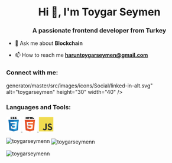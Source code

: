 <h1 align="center">Hi 👋, I'm Toygar Seymen</h1>
<h3 align="center">A passionate frontend developer from Turkey</h3>

- 💬 Ask me about **Blockchain**

- 📫 How to reach me **haruntoygarseymen@gmail.com**

<h3 align="left">Connect with me:</h3>
<p align="left">
generator/master/src/images/icons/Social/linked-in-alt.svg" alt="toygarseymen" height="30" width="40" /></a>
</p>

<h3 align="left">Languages and Tools:</h3>
<p align="left"> <a href="https://www.w3schools.com/css/" target="_blank" rel="noreferrer"> <img src="https://raw.githubusercontent.com/devicons/devicon/master/icons/css3/css3-original-wordmark.svg" alt="css3" width="40" height="40"/> </a> <a href="https://www.w3.org/html/" target="_blank" rel="noreferrer"> <img src="https://raw.githubusercontent.com/devicons/devicon/master/icons/html5/html5-original-wordmark.svg" alt="html5" width="40" height="40"/> </a> <a href="https://developer.mozilla.org/en-US/docs/Web/JavaScript" target="_blank" rel="noreferrer"> <img src="https://raw.githubusercontent.com/devicons/devicon/master/icons/javascript/javascript-original.svg" alt="javascript" width="40" height="40"/> </a> </p>

<p><img align="left" src="https://github-readme-stats.vercel.app/api/top-langs?username=toygarseymenn&show_icons=true&locale=en&layout=compact" alt="toygarseymenn" /></p>

<p>&nbsp;<img align="center" src="https://github-readme-stats.vercel.app/api?username=toygarseymenn&show_icons=true&locale=en" alt="toygarseymenn" /></p>

<p><img align="center" src="https://github-readme-streak-stats.herokuapp.com/?user=toygarseymenn&" alt="toygarseymenn" /></p>
